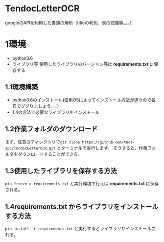 # TendocLetterOCR
googleのAPIを利用した書類の解析（titleの判別、表の認識等。。。）

# 1環境
- python3.6
- ライブラリ等
使用したライブラリのバージョン等は **requirements.txt** に保存する

## 1.1環境構築
- python3.6のインストール(使用OSによってインストール方法が違うので各自でググりましょう。。。）
- 1.4の方法で必要なライブラリをインストール

## 1.2作業フォルダのダウンロード
まず、任意のディレクトリで`git clone https://github.com/tnct-spc/TendocLetterOCR.git` とターミナルで実行します。
そうすると、作業フォルダをダウンロードすることができる。

## 1.3使用したライブラリを保存する方法
`pip freeze > requirements.txt` と実行環境で行えば **requirements.txt** に保存される。

## 1.4**requirements.txt** からライブラリをインストールする方法
`pip install -r requirements.txt` と実行するとライブラリがインストールされる。
